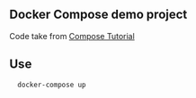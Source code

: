 ## Docker Compose demo project

Code take from [Compose Tutorial](https://docs.docker.com/compose/gettingstarted/)


## Use

```
  docker-compose up
```
